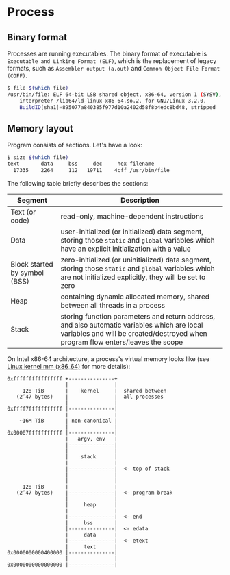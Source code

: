 # Process

## Binary format

Processes are running executables. The binary format of executable is `Executable and Linking Format (ELF)`, which is the replacement of legacy formats, such as `Assembler output (a.out)` and `Common Object File Format (COFF)`.

```bash
$ file $(which file)
/usr/bin/file: ELF 64-bit LSB shared object, x86-64, version 1 (SYSV), dynamically linked,
    interpreter /lib64/ld-linux-x86-64.so.2, for GNU/Linux 3.2.0,
    BuildID[sha1]=895077a840385f977d10a2402d58f8b4edc8bd48, stripped
```

## Memory layout

Program consists of sections. Let's have a look:

```bash
$ size $(which file)
text       data     bss     dec     hex filename
  17335    2264     112   19711    4cff /usr/bin/file
```

The following table briefly describes the sections:

| Segment                       | Description                                                                                                                                                                    |
|-------------------------------|--------------------------------------------------------------------------------------------------------------------------------------------------------------------------------|
| Text (or code)                | read-only, machine-dependent instructions                                                                                                                                      |
| Data                          | user-initialized (or initialized) data segment, storing those `static` and `global` variables which have an explicit initialization with a value                               |
| Block started by symbol (BSS) | zero-initialized (or uninitialized) data segment, storing those `static` and `global` variables which are not initialized explicitly, they will be set to zero                 |
| Heap                          | containing dynamic allocated memory, shared between all threads in a process                                                                                                   |
| Stack                         | storing function parameters and return address, and also automatic variables which are local variables and will be created/destroyed when program flow enters/leaves the scope |

On Intel x86-64 architecture, a process's virtual memory looks like (see [Linux kernel mm (x86_64)](https://www.kernel.org/doc/Documentation/x86/x86_64/mm.txt) for more details):

```
0xffffffffffffffff +---------------+
                   |               |
     128 TiB       |    kernel     |  shared between
   (2^47 bytes)    |               |  all processes
                   |               |
0xffff7fffffffffff |---------------|
                   |               |
    ~16M TiB       | non-canonical |
                   |               |
0x00007fffffffffff |---------------|
                   |   argv, env   |
                   |---------------|
                   |               |
                   |    stack      |
                   |               |
                   |---------------|  <- top of stack
                   |               |
                   |               |
     128 TiB       |               |
   (2^47 bytes)    |---------------|  <- program break
                   |               |
                   |     heap      |
                   |               |
                   |---------------|  <- end
                   |     bss       |
                   |---------------|  <- edata
                   |     data      |
                   |---------------|  <- etext
                   |     text      |
0x0000000000400000 |---------------|
                   |               |
0x0000000000000000 |---------------|
```
